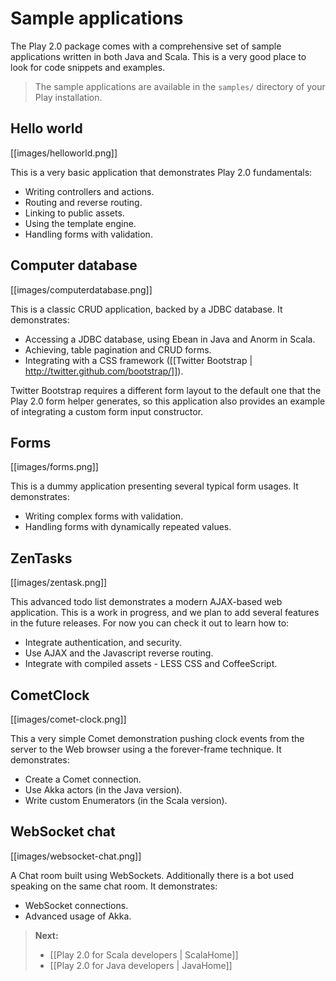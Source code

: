# Sample applications

The Play 2.0 package comes with a comprehensive set of sample applications written in both Java and Scala. This is a very good place to look for code snippets and examples.

> The sample applications are available in the `samples/` directory of your Play installation.

## Hello world

[[images/helloworld.png]]

This is a very basic application that demonstrates Play 2.0 fundamentals:

- Writing controllers and actions.
- Routing and reverse routing.
- Linking to public assets.
- Using the template engine.
- Handling forms with validation.

## Computer database

[[images/computerdatabase.png]]

This is a classic CRUD application, backed by a JDBC database. It demonstrates:

- Accessing a JDBC database, using Ebean in Java and Anorm in Scala.
- Achieving, table pagination and CRUD forms.
- Integrating with a CSS framework ([[Twitter Bootstrap | http://twitter.github.com/bootstrap/]]).

Twitter Bootstrap requires a different form layout to the default one that the Play 2.0 form helper generates, so this application also provides an example of integrating a custom form input constructor.

## Forms

[[images/forms.png]]

This is a dummy application presenting several typical form usages. It demonstrates: 

- Writing complex forms with validation.
- Handling forms with dynamically repeated values.

## ZenTasks

[[images/zentask.png]]

This advanced todo list demonstrates a modern AJAX-based web application. This is a work in progress, and we plan to add several features in the future releases. For now you can check it out to learn how to:

- Integrate authentication, and security.
- Use AJAX and the Javascript reverse routing.
- Integrate with compiled assets - LESS CSS and CoffeeScript.

## CometClock

[[images/comet-clock.png]]

This a very simple Comet demonstration pushing clock events from the server to the Web browser using a the forever-frame technique. It demonstrates: 

- Create a Comet connection.
- Use Akka actors (in the Java version).
- Write custom Enumerators (in the Scala version).

## WebSocket chat

[[images/websocket-chat.png]]

A Chat room built using WebSockets. Additionally there is a bot used speaking on the same chat room. It demonstrates:

- WebSocket connections.
- Advanced usage of Akka.

> **Next:** 
>
>   - [[Play 2.0 for Scala developers | ScalaHome]]
>   - [[Play 2.0 for Java developers | JavaHome]]